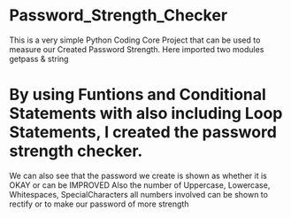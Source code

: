 # Password_Strength_Checker
This is a very simple Python Coding Core Project that can be used to measure our Created Password Strength.
Here imported two modules getpass & string
# By using Funtions and Conditional Statements with also including Loop Statements, I created the password strength checker.
We can also see that the password we create is shown as whether it is OKAY or can be IMPROVED
Also the number of Uppercase, Lowercase, Whitespaces, SpecialCharacters all numbers involved can be shown to rectify or to make our password of more strength 
